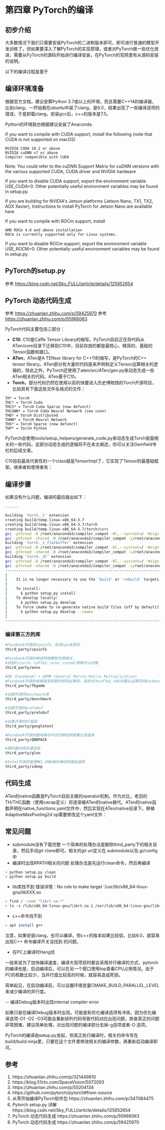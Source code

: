 
# 第四章 PyTorch的编译

## 初步介绍

大多数情况下我们只需要安装PyTorch的二进制版本即可，即可进行普通的模型开发训练了，但如果要深入了解PyTorch的实现原理，或者对PyTorch做一些优化改进，需要从PyTorch的源码开始进行编译安装，在PyTorch的官网里有从源码安装的说明。

以下的编译过程是基于

## 编译环境准备

根据官方文档，建议安葬Python 3.7或以上的环境，而且需要C++14的编译器，比如clang，一开始我在ubuntu中装了clang，是6.0，结果出现了一些编译选项的错误，于是卸载clang，安装gcc后，c++的版本是7.5。

Python的环境我也根据建议安装了Anaconda.

If you want to compile with CUDA support, install the following (note that CUDA is not supported on macOS)

    NVIDIA CUDA 10.2 or above
    NVIDIA cuDNN v7 or above
    Compiler compatible with CUDA

Note: You could refer to the cuDNN Support Matrix for cuDNN versions with the various supported CUDA, CUDA driver and NVIDIA hardware

If you want to disable CUDA support, export the environment variable USE_CUDA=0. Other potentially useful environment variables may be found in setup.py.

If you are building for NVIDIA's Jetson platforms (Jetson Nano, TX1, TX2, AGX Xavier), Instructions to install PyTorch for Jetson Nano are available here

If you want to compile with ROCm support, install

    AMD ROCm 4.0 and above installation
    ROCm is currently supported only for Linux systems.

If you want to disable ROCm support, export the environment variable USE_ROCM=0. Other potentially useful environment variables may be found in setup.py.

## PyTorch的setup.py

参考 https://blog.csdn.net/Sky_FULLl/article/details/125652654


## PyTorch 动态代码生成

参考 https://zhuanlan.zhihu.com/p/59425970
参考 https://zhuanlan.zhihu.com/p/55966063

PyTorch代码主要包括三部分：
- <b>C10</b>. C10是Caffe Tensor Library的缩写。PyTorch目前正在将代码从ATen/core目录下迁移到C10中，目前存放的都是最核心、精简的、基础的Tensor函数和接口。
- <b>ATen</b>，ATen是A TENsor library for C++11的缩写，是PyTorch的C++ tensor library。ATen部分有大量的代码是来声明和定义Tensor运算相关的逻辑的，除此之外，PyTorch还使用了aten/src/ATen/gen.py来动态生成一些ATen相关的代码。ATen基于C10。
- <b>Torch</b>，部分代码仍然在使用以前的快要进入历史博物馆的Torch开源项目，比如具有下面这些文件名格式的文件：
```text
TH* = TorcH
THC* = TorcH Cuda
THCS* = TorcH Cuda Sparse (now defunct)
THCUNN* = TorcH CUda Neural Network (see cunn)
THD* = TorcH Distributed
THNN* = TorcH Neural Network
THS* = TorcH Sparse (now defunct)
THP* = TorcH Python
```



PyTorch会使用tools/setup_helpers/generate_code.py来动态生成Torch层面相关的一些代码，这部分动态生成的逻辑将不在本文阐述，你可以关注Gemfield专栏的后续文章。

C10目前最具代表性的一个class就是TensorImpl了，它实现了Tensor的最基础框架。继承者和使用者有：

## 编译步骤

如果没有什么问题，编译的最后输出如下：

```bash
......

building 'torch._C' extension
creating build/temp.linux-x86_64-3.7
creating build/temp.linux-x86_64-3.7/torch
creating build/temp.linux-x86_64-3.7/torch/csrc
gcc -pthread -B /root/anaconda3/compiler_compat -Wl,--sysroot=/ -Wsign-compare -DNDEBUG -g -fwrapv -O3 -Wall -Wstrict-prototypes -fPIC -I/root/anaconda3/include/python3.7m -c torch/csrc/stub.c -o build/temp.linux-x86_64-3.7/torch/csrc/stub.o -Wall -Wextra -Wno-strict-overflow -Wno-unused-parameter -Wno-missing-field-initializers -Wno-write-strings -Wno-unknown-pragmas -Wno-deprecated-declarations -fno-strict-aliasing -Wno-missing-braces
gcc -pthread -shared -B /root/anaconda3/compiler_compat -L/root/anaconda3/lib -Wl,-rpath=/root/anaconda3/lib -Wl,--no-as-needed -Wl,--sysroot=/ build/temp.linux-x86_64-3.7/torch/csrc/stub.o -L/lab/tmp/pytorch/torch/lib -ltorch_python -o build/lib.linux-x86_64-3.7/torch/_C.cpython-37m-x86_64-linux-gnu.so -Wl,-rpath,$ORIGIN/lib
building 'torch._C_flatbuffer' extension
gcc -pthread -B /root/anaconda3/compiler_compat -Wl,--sysroot=/ -Wsign-compare -DNDEBUG -g -fwrapv -O3 -Wall -Wstrict-prototypes -fPIC -I/root/anaconda3/include/python3.7m -c torch/csrc/stub_with_flatbuffer.c -o build/temp.linux-x86_64-3.7/torch/csrc/stub_with_flatbuffer.o -Wall -Wextra -Wno-strict-overflow -Wno-unused-parameter -Wno-missing-field-initializers -Wno-write-strings -Wno-unknown-pragmas -Wno-deprecated-declarations -fno-strict-aliasing -Wno-missing-braces
gcc -pthread -shared -B /root/anaconda3/compiler_compat -L/root/anaconda3/lib -Wl,-rpath=/root/anaconda3/lib -Wl,--no-as-needed -Wl,--sysroot=/ build/temp.linux-x86_64-3.7/torch/csrc/stub_with_flatbuffer.o -L/lab/tmp/pytorch/torch/lib -ltorch_python -o build/lib.linux-x86_64-3.7/torch/_C_flatbuffer.cpython-37m-x86_64-linux-gnu.so -Wl,-rpath,$ORIGIN/lib
building 'torch._dl' extension
gcc -pthread -B /root/anaconda3/compiler_compat -Wl,--sysroot=/ -Wsign-compare -DNDEBUG -g -fwrapv -O3 -Wall -Wstrict-prototypes -fPIC -I/root/anaconda3/include/python3.7m -c torch/csrc/dl.c -o build/temp.linux-x86_64-3.7/torch/csrc/dl.o
gcc -pthread -shared -B /root/anaconda3/compiler_compat -L/root/anaconda3/lib -Wl,-rpath=/root/anaconda3/lib -Wl,--no-as-needed -Wl,--sysroot=/ build/temp.linux-x86_64-3.7/torch/csrc/dl.o -o build/lib.linux-x86_64-3.7/torch/_dl.cpython-37m-x86_64-linux-gnu.so
-------------------------------------------------------------------------
|                                                                       |
|    It is no longer necessary to use the 'build' or 'rebuild' targets  |
|                                                                       |
|    To install:                                                        |
|      $ python setup.py install                                        |
|    To develop locally:                                                |
|      $ python setup.py develop                                        |
|    To force cmake to re-generate native build files (off by default): |
|      $ python setup.py develop --cmake                                |
|                                                                       |
-------------------------------------------------------------------------
```

### 编译第三方的库

```bash
#Facebook开源的cpuinfo，检测cpu信息的
third_party/cpuinfo

#Facebook开源的神经网络模型交换格式，
#目前Pytorch、caffe2、ncnn、coreml等都可以对接
third_party/onnx

#FB (Facebook) + GEMM (General Matrix-Matrix Multiplication)
#Facebook开源的低精度高性能的矩阵运算库，目前作为caffe2 x86的量化运算符的backend。
third_party/fbgemm

#谷歌开源的benchmark库
third_party/benchmark

#谷歌开源的protobuf
third_party/protobuf

#谷歌开源的UT框架
third_party/googletest

#Facebook开源的面向移动平台的神经网络量化加速库
third_party/QNNPACK

#跨机器训练的通信库
third_party/gloo

#Intel开源的使用MKL-DNN做的神经网络加速库
third_party/ideep
```
## 代码生成

ATen的native函数是PyTorch目前主推的operator机制，作为对比，老旧的TH/THC函数（使用cwrap定义）将逐渐被ATen的native替代。ATen的native函数声明在native_functions.yaml文件中，然后实现在ATen/native目录下。移植AdaptiveMaxPooling2d op需要修改这个yaml文件：

## 常见问题

- submodule没有下载完整
  一个简单的处理办法是删除third_party下的相关目录，然后手动git clone即可。相关的git url定义在.submodule以及.gi/config中
- 编译时出现RPATH相关的问题
  处理办法是先运行clean命令，然后再编译

```bash
> python setup.py clean
> python setup.py build
```

- lib库找不到
错误详情：No rule to make target '/usr/lib/x86_64-linux-gnu/libXXX.so
```bash
> find / -name "librt.so.*"
> ln -s /lib/x86_64-linux-gnu/librt.so.1 /usr/lib/x86_64-linux-gnu/librt.so

```
- c++命令找不到
```bash
> apt install g++
```
注意，如果安装clang，也可以编译，但c++的版本如果比较低，比如6.0，就容易出现C++ 命令编译开关没找到
的问题。

- 在PC上编译时Hang住

一般来说为了加快编译速度，编译大型项目时都会采用并行编译的方式，pytorch的编译也是，启动编译后，可以在另一个窗口使用top查看CPU占用情况。由于PC的核数比较少，当并行度比较高的时候，就容易造成死锁。

简单起见，在启动编译前，可以设置环境变量CMAKE_BUILD_PARALLEL_LEVEL来减少编译的并行度。

-- 编译Debug版本时出现internal compiler error

如果只是在编译Debug版本时出现，可能是和优化编译选项有冲突，因为优化编译选项-O1 -O2 -O3可能会重新排列代码导致代码对应出现问题，排查真正的问题非常困难，建议简单处理，对出现问题的编译部分去掉-g选项或者-O 选项。

PyTorch的编译由setup.py发起，但真正执行编译时，相关的命令写在build/build.ninja里，只要在这个文件里修改相关的编译参数，再重新启动编译即可。

## 参考


<ol>
<li>https://zhuanlan.zhihu.com/p/321449610</li>
<li> https://blog.51cto.com/SpaceVision/5072093</li>
<li> https://zhuanlan.zhihu.com/p/55204134</li>
<li> https://github.com/pytorch/pytorch#from-source </li>
<li> 从零开始编译PyTorch软件包 https://zhuanlan.zhihu.com/p/347084475 </li>
<li> Pytorch setup.py 详解 https://blog.csdn.net/Sky_FULLl/article/details/125652654</li>
<li> PyTorch 动态代码生成 https://zhuanlan.zhihu.com/p/55966063</li>
<li> PyTorch 动态代码生成 https://zhuanlan.zhihu.com/p/59425970</li>
</ol>
